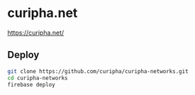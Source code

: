 curipha.net
========================
https://curipha.net/

Deploy
------------------------
```bash
git clone https://github.com/curipha/curipha-networks.git
cd curipha-networks
firebase deploy
```
